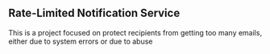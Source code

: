 ## Rate-Limited Notification Service
This is a project focused on protect recipients from getting too many emails, either due to system errors or due to abuse

